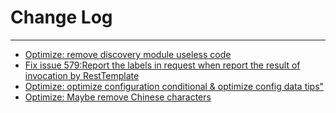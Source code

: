 # Change Log
---

- [Optimize: remove discovery module useless code](https://github.com/Tencent/spring-cloud-tencent/pull/597)
- [Fix issue 579:Report the labels in request when report the result of invocation by RestTemplate](https://github.com/Tencent/spring-cloud-tencent/pull/600)
- [Optimize: optimize configuration conditional & optimize config data tips"](https://github.com/Tencent/spring-cloud-tencent/pull/605)
- [Optimize: Maybe remove Chinese characters](https://github.com/Tencent/spring-cloud-tencent/pull/609)
